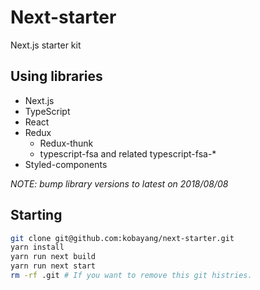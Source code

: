 # Next-starter

Next.js starter kit

## Using libraries

- Next.js
- TypeScript
- React
- Redux 
  - Redux-thunk
  - typescript-fsa and related typescript-fsa-* 
- Styled-components

*NOTE: bump library versions to latest on 2018/08/08*

## Starting

```bash
git clone git@github.com:kobayang/next-starter.git
yarn install
yarn run next build
yarn run next start
rm -rf .git # If you want to remove this git histries.
```

